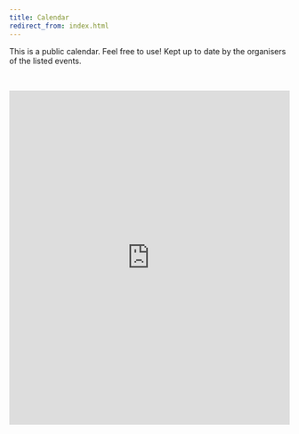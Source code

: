 ```yaml
---
title: Calendar
redirect_from: index.html
---
```

This is a public calendar. Feel free to use! Kept up to date by the organisers of the listed events.

<a href="https://www.google.com/calendar/feeds/a73q3trj8bssqjifgolb1q8fr4%40group.calendar.google.com/public/basic" target="_blank"><img src="https://www.google.com/calendar/images/xml.gif" alt="" /></a>&nbsp;<a href="https://www.google.com/calendar/ical/a73q3trj8bssqjifgolb1q8fr4%40group.calendar.google.com/public/basic.ics" target="_blank"><img src="https://www.google.com/calendar/images/ical.gif" alt="" /></a>&nbsp;<a href="https://www.google.com/calendar/embed?src=a73q3trj8bssqjifgolb1q8fr4%40group.calendar.google.com&amp;ctz=Europe/London" target="_blank"><img src="https://www.google.com/calendar/images/html.gif" alt="" /></a>
<iframe src="https://www.google.com/calendar/embed?showTitle=0&amp;showPrint=0&amp;showTabs=0&amp;showCalendars=0&amp;height=600&amp;wkst=1&amp;bgcolor=%23FFFFFF&amp;src=a73q3trj8bssqjifgolb1q8fr4%40group.calendar.google.com&amp;color=%23B1440E&amp;ctz=Europe%2FLondon" style=" border-width:0 " width="100%" height="600" frameborder="0" scrolling="no"></iframe>

